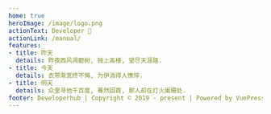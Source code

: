 ```yaml
---
home: true
heroImage: /image/logo.png
actionText: Developer 🚩
actionLink: /manual/
features:
- title: 昨天
  details: 昨夜西风凋碧树, 独上高楼, 望尽天涯路.
- title: 今天
  details: 衣带渐宽终不悔, 为伊消得人憔悴.
- title: 明天
  details: 众里寻他千百度, 蓦然回首, 那人却在灯火阑珊处.
footer: Developerhub | Copyright © 2019 - present | Powered by VuePress | Louis
---
```

